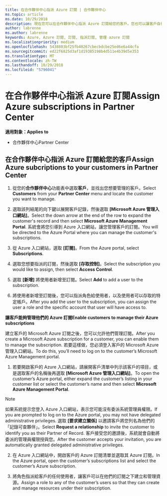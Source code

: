 ```yaml
---
title: 在合作夥伴中心指派 Azure 訂閱 | 合作夥伴中心
ms.topic: article
ms.date: 10/29/2018
description: 現在您可以在合作夥伴中心指派 Azure 訂閱給您的客戶。您也可以讓客戶自行管理訂閱
author: labrenne
ms.author: labrenne
keywords: Azure, Azure 訂閱, 訂閱, 指派訂閱, 管理 azure 訂閱
ms.localizationpriority: medium
ms.openlocfilehash: 5438803bf25fb40267cbecbdcbe25ed6e6a44cfa
ms.sourcegitcommit: ed22f6825d3af1d19385198b4d511e4b39d5e353
ms.translationtype: MT
ms.contentlocale: zh-TW
ms.lasthandoff: 10/29/2018
ms.locfileid: "5796041"
---
```

# <a name="assign-azure-subscriptions-in-partner-center"></a><span data-ttu-id="d31af-104">在合作夥伴中心指派 Azure 訂閱</span><span class="sxs-lookup"><span data-stu-id="d31af-104">Assign Azure subscriptions in Partner Center</span></span>

**<span data-ttu-id="d31af-105">適用對象：</span><span class="sxs-lookup"><span data-stu-id="d31af-105">Applies to</span></span>**

-  <span data-ttu-id="d31af-106">合作夥伴中心</span><span class="sxs-lookup"><span data-stu-id="d31af-106">Partner Center</span></span>
 
## <a name="assign-azure-subcriptions-to-your-customers-in-partner-center"></a><span data-ttu-id="d31af-107">在合作夥伴中心指派 Azure 訂閱給您的客戶</span><span class="sxs-lookup"><span data-stu-id="d31af-107">Assign Azure subcriptions to your customers in Partner Center</span></span>

1. <span data-ttu-id="d31af-108">從您的**合作夥伴中心**功能表中選取**客戶**，並找出您想要管理的客戶。</span><span class="sxs-lookup"><span data-stu-id="d31af-108">Select **Customers** from your **Partner Center** menu and locate the customer you want to manage.</span></span>

2.  <span data-ttu-id="d31af-109">選取該列結尾的向下鍵以展開客戶記錄，然後選取 **\[Microsoft Azure 管理入口網站\]**。</span><span class="sxs-lookup"><span data-stu-id="d31af-109">Select the down arrow at the end of the row to expand the customer's record and then select **Microsoft Azure Management Portal**.</span></span> <span data-ttu-id="d31af-110">系統會將您引導到 Azure 入口網站，讓您管理客戶的訂閱。</span><span class="sxs-lookup"><span data-stu-id="d31af-110">You will be directed to the Azure Portal where you can manage the customer's subscriptions.</span></span> 

4. <span data-ttu-id="d31af-111">從 Azure 入口網站，選取 **\[訂閱\]**。</span><span class="sxs-lookup"><span data-stu-id="d31af-111">From the Azure portal, select **Subscriptions**.</span></span>

5. <span data-ttu-id="d31af-112">選取您想要指派的訂閱，然後選取 **\[存取控制\]**。</span><span class="sxs-lookup"><span data-stu-id="d31af-112">Select the subscription you would like to assign, then select **Access Control**.</span></span>

6. <span data-ttu-id="d31af-113">選取 **\[新增\]** 將使用者新增至訂閱。</span><span class="sxs-lookup"><span data-stu-id="d31af-113">Select **Add** to add a user to the subscription.</span></span> 

7. <span data-ttu-id="d31af-114">將使用者新增至訂閱後，您可以指派角色給使用者，以及使用者可以存取的特定帳戶。</span><span class="sxs-lookup"><span data-stu-id="d31af-114">After you add the user to the subscription, you can assign the user a role and the specific account that user will have access to.</span></span> 

**<span data-ttu-id="d31af-115">讓客戶能夠管理他們的 Azure 訂閱</span><span class="sxs-lookup"><span data-stu-id="d31af-115">Enable customers to manage their Azure subscriptions</span></span>**

<span data-ttu-id="d31af-116">建立客戶的 Microsoft Azure 訂閱之後，您可以允許他們管理訂閱。</span><span class="sxs-lookup"><span data-stu-id="d31af-116">After you create a Microsoft Azure subscription for a customer, you can enable them to manage the subscription.</span></span> <span data-ttu-id="d31af-117">若要這樣做，您必須登入客戶的 Microsoft Azure 管理入口網站。</span><span class="sxs-lookup"><span data-stu-id="d31af-117">To do this, you’ll need to log on to the customer’s Microsoft Azure Management portal.</span></span> 

1.  <span data-ttu-id="d31af-118">若要開啟客戶的 Azure 入口網站，請展開客戶清單中列示該客戶的項目，或是選取客戶的名稱後再選取 **\[Microsoft Azure 管理入口網站\]**。</span><span class="sxs-lookup"><span data-stu-id="d31af-118">To open the customer’s Azure portal, either expand the customer’s listing in your customer list or select the customer’s name and then select **Microsoft Azure Management Portal**.</span></span>
    
> [!NOTE]  
> <span data-ttu-id="d31af-119">如果系統提示您登入 Azure 入口網站，表示您可能沒有委派系統管理員權限。</span><span class="sxs-lookup"><span data-stu-id="d31af-119">If you are prompted to log on to the Azure portal, you may not have delegated administrative privileges.</span></span> <span data-ttu-id="d31af-120">選取 **\[要求建立關係\]** 以邀請客戶將您列名為他們的「記錄可查夥伴」。</span><span class="sxs-lookup"><span data-stu-id="d31af-120">Select **Request a relationship** to invite the customer to identify you as their Partner of Record.</span></span> <span data-ttu-id="d31af-121">客戶接受您的邀請後，系統就會自動將委派的管理員權限授與您。</span><span class="sxs-lookup"><span data-stu-id="d31af-121">After the customer accepts your invitation, you are automatically granted delegated administrative privileges.</span></span> 

2.  <span data-ttu-id="d31af-122">在 Azure 入口網站中，開啟客戶的 Azure 訂閱清單並選取其 Azure 訂閱。</span><span class="sxs-lookup"><span data-stu-id="d31af-122">In the Azure portal, open the customer’s subscriptions list and select the customer’s Azure subscription.</span></span>

3.  <span data-ttu-id="d31af-123">將角色指派給客戶的任何使用者，讓客戶可以在他們的訂閱之下建立和管理資源。</span><span class="sxs-lookup"><span data-stu-id="d31af-123">Assign a role to any of the customer’s users so that they can create and manage resources under their subscription.</span></span>


